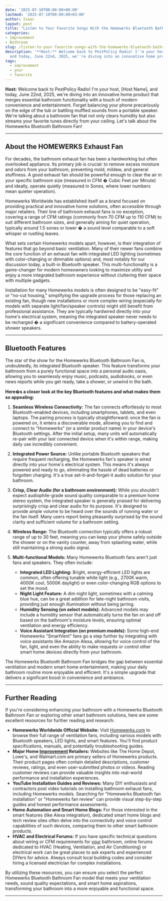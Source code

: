 ```yaml
---
date: '2025-07-10T00:00:00+00:00'
lastmod: '2025-07-10T00:00:00+03:00'
author: Isaac
layout: post
title: "Listen to Your Favorite Songs With the Homewerks Bluetooth Bathroom Fan"
categories:
- Improvement
- Bathroom
slug: /listen-to-your-favorite-songs-with-the-homewerks-bluetooth-bathroom-fan/
description: '**Host:** Welcome back to PestPolicy Radio! I''m your host, [Host Name],
  and today, June 22nd, 2025, we''re diving into an innovative home product that merge...'
tags: 
  - improvement
  - your
  - favorite
---
```

**Host:** Welcome back to PestPolicy Radio! I'm your host, [Host Name], and today, June 22nd, 2025, we're diving into an innovative home product that merges essential bathroom functionality with a touch of modern convenience and entertainment. Forget balancing your phone precariously on the edge of the tub or battling muffled sounds from a portable speaker. We're talking about a bathroom fan that not only clears humidity but also streams your favorite tunes directly from your ceiling. Let's talk about the Homewerks Bluetooth Bathroom Fan!

---

## About the HOMEWERKS Exhaust Fan

For decades, the bathroom exhaust fan has been a hardworking but often overlooked appliance. Its primary job is crucial: to remove excess moisture and odors from your bathroom, preventing mold, mildew, and general stuffiness. A good exhaust fan should be powerful enough to clear the air in your specific bathroom size (measured in CFM � Cubic Feet per Minute) and ideally, operate quietly (measured in Sones, where lower numbers mean quieter operation).

Homewerks Worldwide has established itself as a brand focused on providing practical and innovative home solutions, often accessible through major retailers. Their line of bathroom exhaust fans is no exception, covering a range of CFM ratings (commonly from 70 CFM up to 110 CFM) to suit different bathroom sizes, and generally aiming for quiet operation, typically around 1.5 sones or lower � a sound level comparable to a soft whisper or rustling leaves.

What sets certain Homewerks models apart, however, is their integration of features that go beyond basic ventilation. Many of their newer fans combine the core function of an exhaust fan with integrated LED lighting (sometimes with color-changing or dimmable options) and, most notably for our discussion today, a built-in Bluetooth speaker. This multi-functionality is a game-changer for modern homeowners looking to maximize utility and enjoy a more integrated bathroom experience without cluttering their space with multiple gadgets.

Installation for many Homewerks models is often designed to be "easy-fit" or "no-cut housing," simplifying the upgrade process for those replacing an existing fan, though new installations or more complex wiring (especially for models with separate light/fan/speaker controls) might still benefit from professional assistance. They are typically hardwired directly into your home's electrical system, meaning the integrated speaker never needs to be recharged � a significant convenience compared to battery-operated shower speakers.

---

## Bluetooth Features

The star of the show for the Homewerks Bluetooth Bathroom Fan is, undoubtedly, its integrated Bluetooth speaker. This feature transforms your bathroom from a purely functional space into a personal audio oasis, allowing you to seamlessly enjoy music, podcasts, audiobooks, or even news reports while you get ready, take a shower, or unwind in the bath.

**Here�s a closer look at the key Bluetooth features and what makes them so appealing:**

1.  **Seamless Wireless Connectivity:** The fan connects effortlessly to most Bluetooth-enabled devices, including smartphones, tablets, and even laptops. The pairing process is typically straightforward: once the fan is powered on, it enters a discoverable mode, allowing you to find and connect to "Homewerks" (or a similar product name) in your device's Bluetooth settings. After the initial setup, many units will automatically re-pair with your last connected device when it's within range, making daily use incredibly convenient.

2.  **Integrated Power Source:** Unlike portable Bluetooth speakers that require frequent recharging, the Homewerks fan's speaker is wired directly into your home's electrical system. This means it's always powered and ready to go, eliminating the hassle of dead batteries or forgotten charging. It's a true set-it-and-forget-it audio solution for your bathroom.

3.  **Crisp, Clear Audio (for a bathroom environment):** While you shouldn't expect audiophile-grade sound quality comparable to a premium home stereo system, the integrated speaker is generally praised for delivering surprisingly crisp and clear audio for its purpose. It's designed to provide ample volume to be heard over the sounds of running water or the fan itself. Many users report being pleasantly surprised by the sound clarity and sufficient volume for a bathroom setting.

4.  **Wireless Range:** The Bluetooth connection typically offers a robust range of up to 30 feet, meaning you can keep your phone safely outside the shower or on the vanity counter, away from splashing water, while still maintaining a strong audio signal.

5.  **Multi-functional Models:** Many Homewerks Bluetooth fans aren't just fans and speakers. They often include:
    * **Integrated LED Lighting:** Bright, energy-efficient LED lights are common, often offering tunable white light (e.g., 2700K warm, 4000K cool, 5000K daylight) or even color-changing RGB options to set the mood.
    * **Night Light Feature:** A dim night light, sometimes with a calming blue hue, can be a great addition for late-night bathroom visits, providing just enough illumination without being jarring.
    * **Humidity Sensing (on select models):** Advanced models may include a humidity sensor that automatically turns the fan on and off based on the bathroom's moisture levels, ensuring optimal ventilation and energy efficiency.
    * **Voice Assistant Integration (on premium models):** Some high-end Homewerks "SmartVent" fans go a step further by integrating with voice assistants like Amazon Alexa, allowing for voice control of the fan, light, and even the ability to make requests or control other smart home devices directly from your bathroom.

The Homewerks Bluetooth Bathroom Fan bridges the gap between essential ventilation and modern smart home entertainment, making your daily bathroom routine more enjoyable and efficient. It's a simple upgrade that delivers a significant boost in convenience and ambiance.

---

## Further Reading

If you're considering enhancing your bathroom with a Homewerks Bluetooth Bathroom Fan or exploring other smart bathroom solutions, here are some excellent resources for further reading and research:

* **Homewerks Worldwide Official Website:** Visit [Homewerks.com](https://www.homewerks.com/) to browse their full range of ventilation fans, including various models with Bluetooth speakers, LED lights, and smart features. You'll find product specifications, manuals, and potentially troubleshooting guides.
* **Major Home [Improvement](/posts/bath-fitter-review/) Retailers:** Websites like The Home Depot, Lowe's, and Walmart.com are primary sellers of Homewerks products. Their product pages often contain detailed descriptions, customer reviews, ratings, and even user-submitted photos or videos. Reading customer reviews can provide valuable insights into real-world performance and installation experiences.
* **YouTube Installation Guides and Reviews:** Many DIY enthusiasts and contractors post video tutorials on installing bathroom exhaust fans, including Homewerks models. Searching for "Homewerks Bluetooth fan installation" or "Homewerks fan review" can provide visual step-by-step guides and honest performance assessments.
* **Home Automation and Smart Home Blogs:** For those interested in the smart features (like Alexa integration), dedicated smart home blogs and tech review sites often delve into the connectivity and voice control capabilities of such devices, comparing them to other smart bathroom products.
* **HVAC and Electrical Forums:** If you have specific technical questions about wiring or CFM requirements for [your](/posts/growing-chrysanthemums-in-your-garden/) bathroom, online forums dedicated to HVAC (Heating, Ventilation, and Air Conditioning) or electrical work can be great places to ask experts and experienced DIYers for advice. Always consult local building codes and consider hiring a licensed electrician for complex installations.

By utilizing these resources, you can ensure you select the perfect Homewerks Bluetooth Bathroom Fan model that meets your ventilation needs, sound quality expectations, and smart home aspirations, transforming your bathroom into a more enjoyable and functional space.

---

